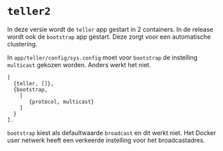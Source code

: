 # `teller2`

In deze versie wordt de `teller` app gestart in 2 containers.
In de release wordt ook de `bootstrap` app gestart.
Deze zorgt voor een automatische clustering.

In `app/teller/config/sys.config` moet voor `bootstrap` de instelling
`multicast` gekozen worden. Anders werkt het niet.

 
~~~~
[
  {teller, []},
  {bootstrap,
    [
       {protocol, multicast}
    ]
  }
].
~~~~

`bootstrap` kiest als defaultwaarde `broadcast` en dit werkt niet.
Het Docker user netwerk heeft een verkeerde instelling voor het broadcastadres.





